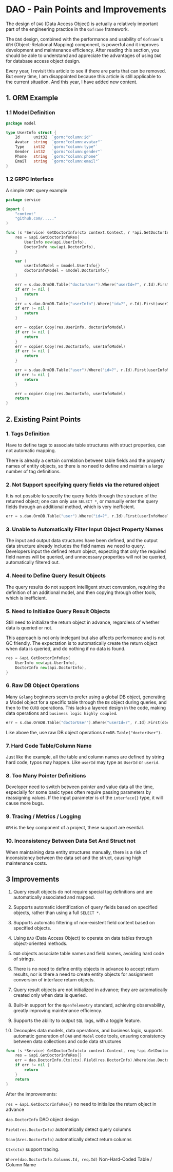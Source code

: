 # DAO - Pain Points and Improvements

The design of `DAO` (Data Access Object) is actually a relatively important part of the engineering practice in the `Goframe` framework.

The `DAO` design, combined with the performance and usability of `Goframe`'s `ORM` (Object-Relational Mapping) component, is powerful and it improves development and maintenance efficiency. After reading this section, you should be able to understand and appreciate the advantages of using `DAO` for database access object design.

Every year, I revisit this article to see if there are parts that can be removed. But every time, I am disappointed because this article is still applicable to the current situation. And this year, I have added new content.

## 1. ORM Example

### 1.1 Model Definition

```go
package model

type UserInfo struct {
    Id      unit32  `gorm:"column:id"`
    Avatar  string  `gorm:"column:avatar"`
    Type    int32   `gorm:"column:type"`
    Gender  int32   `gorm:"column:gender"`
    Phone   string  `gorm:"column:phone"`
    Email   string  `gorm:"column:email"`
}

```

### 1.2 GRPC Interface

A simple `GRPC` query example

```go
package service

import (
    "context"
    "github.com/....."
)

func (s *Service) GetDoctorInfo(ctx context.Context, r *api.GetDoctorInfoReq) (res *api.GetDoctorInfoRes, err error) {
    res = &api.GetDoctorInfoRes{
        UserInfo new(api.UserInfo),
        DoctorInfo new(api.DoctorInfo),
    }

    var (
        userInfoModel = &model.UserInfo{}
        doctorInfoModel = &model.DoctorInfo{}
    )

    err = s.dao.OrmDB.Table("doctorUser").Where("userId=?", r.Id).First(doctorInfoModel).Error
    if err != nil {
        return
    }
    err = s.dao.OrmDB.Table("userInfo").Where("id=?", r.Id).First(userInfoModel).Error
    if err != nil {
        return
    }

    err = copier.Copy(res.UserInfo, doctorInfoModel)
    if err != nil {
        return
    }
    err = copier.Copy(res.DoctorInfo, userInfoModel)
    if err != nil {
        return
    }

    err = s.dao.OrmDB.Table("user").Where("id=?", r.Id).First(userInfoModel).Error
    if err != nil {
        return
    }

    err = copier.Copy(res.DoctorInfo, userInfoModel)
    return
}
```

## 2. Existing Paint Points

### 1. Tags Definition

Have to define tags to associate table structures with struct properties, can not automatic mapping.

There is already a certain correlation between table fields and the property names of entity objects, so there is no need to define and maintain a large number of tag definitions.

### 2. Not Support specifying query fields via the retured object

It is not possible to specify the query fields through the structure of the returned object; one can only use `SELECT *`, or manually enter the query fields through an additional method, which is very inefficient.

```go
err = s.dao.OrmDB.Table("user").Where("id=?", r.Id).First(userInfoModel).Error
```

### 3. Unable to Automatically Filter Input Object Property Names

The input and output data structures have been defined, and the output data structure already includes the field names we need to query. Developers input the defined return object, expecting that only the required field names will be queried, and unnecessary properties will not be queried, automatically filtered out.

### 4. Need to Define Query Result Objects

The query results do not support intelligent struct conversion, requiring the definition of an additional model, and then copying through other tools, which is inefficient.

### 5. Need to Initialize Query Result Objects

Still need to initialize the return object in advance, regardless of whether data is queried or not.

This approach is not only inelegant but also affects performance and is not GC friendly. The expectation is to automatically create the return object when data is queried, and do nothing if no data is found.

```go
res = &api.GetDoctorInfoRes{
    UserInfo new(api.UserInfo),
    DoctorInfo new(api.DoctorInfo),
}
```

### 6. Raw DB Object Operations

Many `Golang` beginners seem to prefer using a global DB object, generating a Model object for a specific table through the `DB` object during queries, and then to the `CURD` operations. This lacks a layered design in the code, making data operations and `business logic highly coupled`.

```go
err = s.dao.OrmDB.Table("doctorUser").Where("userId=?", r.Id).First(doctorInfoModel).Error
```

Like above the, use raw DB object operations `OrmDB.Table("doctorUser")`.

### 7. Hard Code Table/Column Name

Just like the example, all the table and column names are defined by string hard code, typos may happen. Like `userId` may type as `UserId` or `userid`.

### 8. Too Many Pointer Definitions

Developer need to switch between pointer and value data all the time, especially for some basic types often require passing parameters by reassigning values. If the input parameter is of the `interface{}` type, it will cause more bugs.

### 9. Tracing / Metrics / Logging

`ORM` is the key component of a project, these support are esential.

### 10. Inconsistency Between Data Set And Struct not

When maintaining data entity structures manually,
 there is a risk of inconsistency between the data set and the struct, causing high maintenance costs.

## 3 Improvements

1. Query result objects do not require special tag definitions and are automatically associated and mapped.

2. Supports automatic identification of query fields based on specified objects, rather than using a full `SELECT *`.

3. Supports automatic filtering of non-existent field content based on specified objects.

4. Using `DAO` (Data Access Object) to operate on data tables through object-oriented methods.

5. `DAO` objects associate table names and field names, avoiding hard code of strings.

6. There is no need to define entity objects in advance to accept return results, nor is there a need to create entity objects for assignment conversion of interface return objects.

7. Query result objects are not initialized in advance; they are automatically created only when data is queried.

8. Built-in support for the `OpenTelemetry` standard, achieving observability, greatly improving maintenance efficiency.

9. Supports the ability to output `SQL` logs, with a toggle feature.

10. Decouples data models, data operations, and business logic, supports automatic generation of `DAO` and `Model` code tools, ensuring consistency between data collections and code data structures

```go
func (s *Service) GetDoctorInfo(ctx context.Context, req *api.GetDoctorInfoReq) (res *api.GetDoctorInfoRes, err error) {
    res = &api.GetDoctorInfoRes{}
    err = dao.DoctorInfo.Ctx(ctx).Field(res.DoctorInfo).Where(dao.DoctorInfo.Columns.Id, req.Id).Scan(&res.DoctorInfo)
    if err != nil {
        return
    }
    return
}
```

After the improvements:

`res = &api.GetDoctorInfoRes{}` no need to initialize the return object in advance

`dao.DoctorInfo` DAO object design

`Field(res.DoctorInfo)` automatically detect query columns

`Scan(&res.DoctorInfo)` automatically detect return columns

`Ctx(ctx)` support tracing.

`Where(dao.DoctorInfo.Columns.Id, req.Id)` Non-Hard-Coded Table / Column Name
